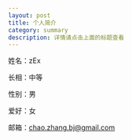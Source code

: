 ```yaml
---
layout: post
title: 个人简介
category: summary
description: 详情请点击上面的标题查看
---
```



<div class="pr"><div class="arr"></div></div>
姓名：zEx

长相：中等

性别：男

爱好：女

邮箱：chao.zhang.bj@gmail.com

